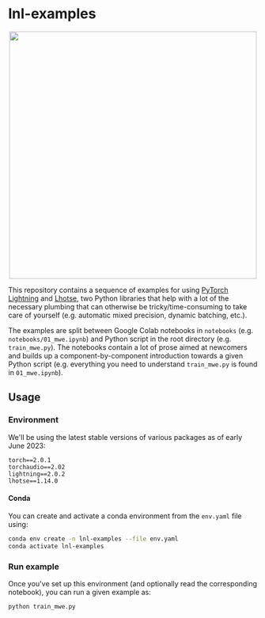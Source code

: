 # lnl-examples

<p align="center"><img width="500" src="https://user-images.githubusercontent.com/9938298/244146091-1e3cf317-910a-4fcf-a0e2-6e755a4935c0.png"></p>

This repository contains a sequence of examples for using [PyTorch Lightning](https://github.com/Lightning-AI/lightning) and [Lhotse](https://github.com/lhotse-speech/lhotse), two Python libraries that help with a lot of the necessary plumbing that can otherwise be tricky/time-consuming to take care of yourself (e.g. automatic mixed precision, dynamic batching, etc.).

The examples are split between Google Colab notebooks in `notebooks` (e.g. `notebooks/01_mwe.ipynb`) and Python script in the root directory (e.g. `train_mwe.py`).
The notebooks contain a lot of prose aimed at newcomers and builds up a component-by-component introduction towards a given Python script (e.g. everything you need to understand `train_mwe.py` is found in `01_mwe.ipynb`).

## Usage

### Environment

We'll be using the latest stable versions of various packages as of early June 2023:

```
torch==2.0.1
torchaudio==2.02
lightning==2.0.2
lhotse==1.14.0
```

#### Conda

You can create and activate a conda environment from the `env.yaml` file using:

```bash
conda env create -n lnl-examples --file env.yaml
conda activate lnl-examples
```

### Run example

Once you've set up this environment (and optionally read the corresponding notebook), you can run a given example as:

```
python train_mwe.py
```
